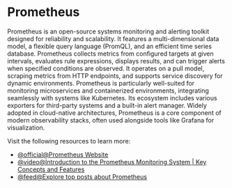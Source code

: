 # Prometheus

Prometheus is an open-source systems monitoring and alerting toolkit designed for reliability and scalability. It features a multi-dimensional data model, a flexible query language (PromQL), and an efficient time series database. Prometheus collects metrics from configured targets at given intervals, evaluates rule expressions, displays results, and can trigger alerts when specified conditions are observed. It operates on a pull model, scraping metrics from HTTP endpoints, and supports service discovery for dynamic environments. Prometheus is particularly well-suited for monitoring microservices and containerized environments, integrating seamlessly with systems like Kubernetes. Its ecosystem includes various exporters for third-party systems and a built-in alert manager. Widely adopted in cloud-native architectures, Prometheus is a core component of modern observability stacks, often used alongside tools like Grafana for visualization.

Visit the following resources to learn more:

- [@official@Prometheus Website](https://prometheus.io/)
- [@video@Introduction to the Prometheus Monitoring System | Key Concepts and Features](https://www.youtube.com/watch?v=STVMGrYIlfg)
- [@feed@Explore top posts about Prometheus](https://app.daily.dev/tags/prometheus?ref=roadmapsh)
